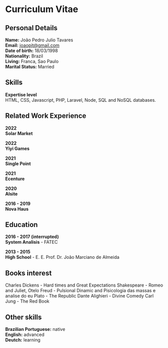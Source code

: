 # Curriculum Vitae

## Personal Details

**Name:** João Pedro Julio Tavares <br>
**Email:** joaopjt@gmail.com <br>
**Date of birth:** 18/03/1998 <br>
**Nationality:** Brazil <br>
**Living:** Franca, Sao Paulo <br>
**Marital Status:** Married <br>

## Skills
**Expertise level** <br>
HTML, CSS, Javascript, PHP, Laravel, Node, SQL and NoSQL databases.

## Related Work Experience

**2022** <br>
**Solar Market**

**2022** <br>
**Yiyi Games**

**2021** <br>
**Single Point**

**2021** <br>
**Ecenture**

**2020** <br>
**Alsite**

**2016 - 2019** <br>
**Nova Haus**

## Education

**2016 - 2017 (interrupted)** <br>
**System Analisis** - FATEC

**2013 - 2015** <br>
**High School** - E. E. Prof. Dr. João Marciano de Almeida  

## Books interest
Charles Dickens - Hard times and Great Expectations
Shakespeare - Romeo and Juliet, Otelo
Freud - Pulsional Dinamic and Pisicologia das massas e analise do eu
Plato - The Republic
Dante Alighieri - Divine Comedy
Carl Jung - The Red Book

## Other skills

**Brazilian Portuguese:** native <br>
**English:** advanced <br>
**Deutch:** learning <br>
